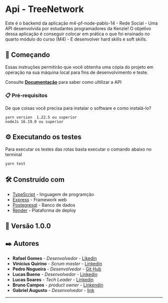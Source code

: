 # Api - TreeNetwork

Este é o backend da aplicação m4-pf-node-pablo-14 - Rede Social - Uma API desenvolvida por estudantes programadores da Kenzie! O objetivo dessa aplicação é conseguir colocar em prática o que foi ensinado no quarto módulo do curso (M4) - E desenvolver hard skills e soft skills.

## 🚀 Começando

Essas instruções permitirão que você obtenha uma cópia do projeto em operação na sua máquina local para fins de desenvolvimento e teste.

Consulte **[Documentaçâo](https://m4-pf-node-pablo-14.github.io/Doc-Api-TreeNetwork/)** para saber como ultilizar a API

### 📋 Pré-requisitos

De que coisas você precisa para instalar o software e como instalá-lo?

```
yarn version  1.22.5 ou superior
nodeJs 16.19.0 ou superior
```



## ⚙️ Executando os testes

Para executar os testes das rotas basta executar o comando abaixo no terminal 

```
yarn test
```

## 🛠️ Construído com

* [TypeScript]() - linguagem de programção 
* [Express]() - Framework web
* [Postegresql]() - Banco de dados
* [Render]() - Plataforma de deploy 




## 📌 Versão 1.0.0

## ✒️ Autores


* **Rafael Gomes** - *Desenvolvedor* - [Likedin](https://www.linkedin.com/in/rafael-gomes-dos-santos-8b411a144)
* **Vinicius Quirino** - *Scrum master* - [Linkedin](https://www.linkedin.com/in/viniciusquirino/)
* **Pedro Nogueira** - *Desenvolvedor* - [Git Hub](https://github.com/PedroHPNogueira)
* **Lucas Bueno** - *Desenvolvedor* - [Linkedin](https://www.linkedin.com/in/lugabusi/)
* **Lucas Soares** - *Tech Leader* - [Linkedin](linkedin.com/in/lucassoaresolv)
* **Bruno Campos** - *product owner* - [Linkendin](https://www.linkedin.com/mwlite/in/bruno-campos-04ab65194)
* **Gabriel Augusto** - *Desenvolvedor* - [link](https://www.linkedin.com/in/gabriel-augusto-5aab41236)


---
